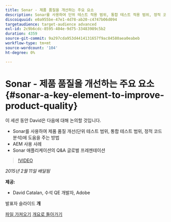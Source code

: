 ```yaml
---
title: Sonar - 제품 품질을 개선하는 주요 요소
description: Sonar를 사용하여 단위 테스트 적용 범위, 통합 테스트 적용 범위, 정적 코드 분석을 포함하여 제품 품질을 개선하는 방법에 대해 알아봅니다. 또한 AEM 사용 사례에 대해 알아보고 Sonar 애플리케이션의 Q&A 글로벌 프레젠테이션을 확인합니다.
discoiquuid: e0a955be-47e1-4d78-ab20-c4747b06d094
targetaudience: target-audience advanced
exl-id: 2c9b6cdc-8595-404e-9d75-33483989c5b2
duration: 4359
source-git-commit: 9a297cda953d4414131657f9ac84580aea0eabeb
workflow-type: tm+mt
source-wordcount: '104'
ht-degree: 0%

---
```


# Sonar - 제품 품질을 개선하는 주요 요소{#sonar-a-key-element-to-improve-product-quality}

이 세션 동안 David은 다음에 대해 논의할 것입니다.

* Sonar를 사용하여 제품 품질 개선(단위 테스트 범위, 통합 테스트 범위, 정적 코드 분석)에 도움을 주는 방법
* AEM 사용 사례
* Sonar 애플리케이션의 Q&amp;A 글로벌 프레젠테이션

>[!VIDEO](https://video.tv.adobe.com/v/19379/?quality=9)

*2015년 2월 11일 배달됨*

**제공:**

* David Catalan, 수석 QE 개발자, Adobe

발표자 슬라이드 **개**

[파일 가져오기](assets/cq-gems-on-aem-sonarqube-2015-02.pdf)
[개요로 돌아가기](https://helpx.adobe.com/experience-manager/kt/eseminars/gems/aem-index.html)

